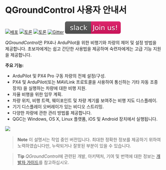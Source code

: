 # QGroundControl 사용자 안내서

[![배포](https://img.shields.io/github/release/mavlink/QGroundControl.svg)](https://github.com/mavlink/QGroundControl/releases) [![토론](https://img.shields.io/badge/discuss-px4-ff69b4.svg)](http://discuss.px4.io/c/qgroundcontrol/qgroundcontrol-usage) [![토론](https://img.shields.io/badge/discuss-ardupilot-ff69b4.svg)](http://discuss.ardupilot.org/c/ground-control-software/qgroundcontrol) [![Gitter](https://badges.gitter.im/Join%20Chat.svg)](https://gitter.im/mavlink/qgroundcontrol?utm_source=badge&utm_medium=badge&utm_campaign=pr-badge&utm_content=badge) [![슬랙](../assets/site/slack.svg)](https://join.slack.com/t/px4/shared_invite/zt-si4xo5qs-R4baYFmMjlrT4rQK5yUnaA)

*QGroundControl*은 PX4나 ArduPilot을 위한 비행기와 차량의 제어 및 설정 방법을 제공합니다. 초보자에게는 쉽고 간단한 사용법을 제공하며 숙련자에게는 고급 기능 지원을 제공합니다.

**주요 기능:**

* ArduPilot 및 PX4 Pro 구동 차량의 전체 설정/구성.
* PX4 및 ArduPilot(또는 MAVLink 프로토콜을 사용하여 통신하는 기타 자동 조종 장치) 을 실행하는 차량에 대한 비행 지원.
* 자율 비행을 위한 임무 계획.
* 차량 위치, 비행 트랙, 웨이포인트 및 차량 계기를 보여주는 비행 지도 디스플레이.
* 기기 디스플레이 오버레이가 있는 비디오 스트리밍.
* 다양한 차량에 관한 관리 방법를 제공합니다.
* QGC는 Windows, OS X, Linux 플랫폼, iOS 및 Android 장치에서 실행됩니다.

![](../../assets/quickstart/ConnectedVehicle.jpg)

> **Note** 이 설명서는 작업 중인 버전입니다. 최대한 정확한 정보를 제공하기 위하여 노력하였습니다만, 누락되거나 잘못된 부분이 있을 수 있습니다.

<span></span>

> **Tip** *QGroundControl*에 관련된 개발, 아키텍처, 기여 및 번역에 대한 정보는 [개발자 가이드](https://dev.qgroundcontrol.com/en/)를 참고하십시오.